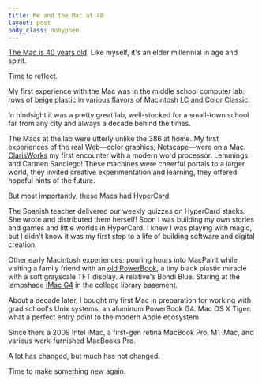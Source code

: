 ```yaml
---
title: Me and the Mac at 40
layout: post
body_class: nohyphen
---
```


[The Mac is 40 years old][40]. Like myself, it's an elder millennial in age and spirit.

Time to reflect.

My first experience with the Mac was in the middle school computer lab: rows of beige plastic in various flavors of Macintosh LC and Color Classic.

<p class="aside">
In hindsight it was a pretty great lab, well-stocked for a small-town school far from any city and always a decade behind the times.
</p>

The Macs at the lab were utterly unlike the 386 at home. My first experiences of the real Web—color graphics, Netscape—were on a Mac. [ClarisWorks][] my first encounter with a modern word processor. Lemmings and Carmen Sandiego! These machines were cheerful portals to a larger world, they invited creative experimentation and learning, they offered hopeful hints of the future.

But most importantly, these Macs had [HyperCard][].

The Spanish teacher delivered our weekly quizzes on HyperCard stacks. She wrote and distributed them herself! Soon I was building my own stories and games and little worlds in HyperCard. I knew I was playing with magic, but I didn't know it was my first step to a life of building software and digital creation.

<p class="aside">
Other early Macintosh experiences: pouring hours into MacPaint while visiting a family friend with an <a href="https://lowendmac.com/2014/powerbook-history-before-the-g3/">old PowerBook</a>, a tiny black plastic miracle with a soft grayscale TFT display. A relative's Bondi Blue. Staring at the lampshade <a href="https://www.imore.com/mac/imac/using-a-g4-imac-in-2023-to-mark-its-20th-anniversary">iMac G4</a> in the college library basement.
</p>

About a decade later, I bought my first Mac in preparation for working with grad school's Unix systems, an aluminum PowerBook G4. Mac OS X Tiger: what a perfect entry point to the modern Apple ecosystem.

<p class="aside">
Since then: a 2009 Intel iMac, a first-gen retina MacBook Pro, M1 iMac, and various work-furnished MacBooks Pro.
</p>

A lot has changed, but much has not changed.

Time to make something new again.

[40]: https://mac40th.com
[ClarisWorks]: https://groups.csail.mit.edu/mac/users/bob/clarisworks.php
[HyperCard]: https://hypercard.org
[PowerBook G4]: https://lowendmac.com/2005/15-powerbook-g4-early-2005/
